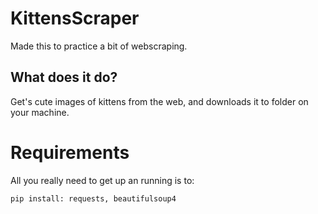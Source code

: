 # KittensScraper
Made this to practice a bit of webscraping.

## What does it do?
Get's cute images of kittens from the web, and downloads it to folder on your machine.

# Requirements
All you really need to get up an running is to: 

`pip install: requests, beautifulsoup4`
